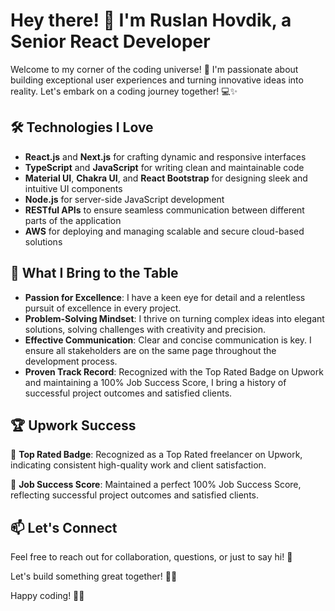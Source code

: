 # Hey there! 👋 I'm Ruslan Hovdik, a Senior React Developer

Welcome to my corner of the coding universe! 🚀 I'm passionate about building exceptional user experiences and turning innovative ideas into reality. Let's embark on a coding journey together! 💻✨


## 🛠️ Technologies I Love

- **React.js** and **Next.js** for crafting dynamic and responsive interfaces
- **TypeScript** and **JavaScript** for writing clean and maintainable code
- **Material UI**, **Chakra UI**, and **React Bootstrap** for designing sleek and intuitive UI components
- **Node.js** for server-side JavaScript development
- **RESTful APIs** to ensure seamless communication between different parts of the application
- **AWS** for deploying and managing scalable and secure cloud-based solutions


## 🚀 What I Bring to the Table

- **Passion for Excellence**: I have a keen eye for detail and a relentless pursuit of excellence in every project.
- **Problem-Solving Mindset**: I thrive on turning complex ideas into elegant solutions, solving challenges with creativity and precision.
- **Effective Communication**: Clear and concise communication is key. I ensure all stakeholders are on the same page throughout the development process.
- **Proven Track Record**: Recognized with the Top Rated Badge on Upwork and maintaining a 100% Job Success Score, I bring a history of successful project outcomes and satisfied clients.


## 🏆 Upwork Success

🌟 **Top Rated Badge**: Recognized as a Top Rated freelancer on Upwork, indicating consistent high-quality work and client satisfaction.

💯 **Job Success Score**: Maintained a perfect 100% Job Success Score, reflecting successful project outcomes and satisfied clients.


## 📫 Let's Connect

Feel free to reach out for collaboration, questions, or just to say hi! 🤝

Let's build something great together! 🚧🌟

Happy coding! 🚀✨

<!---
usphantomlancer/usphantomlancer is a ✨ special ✨ repository because its `README.md` (this file) appears on your GitHub profile.
You can click the Preview link to take a look at your changes.
--->
